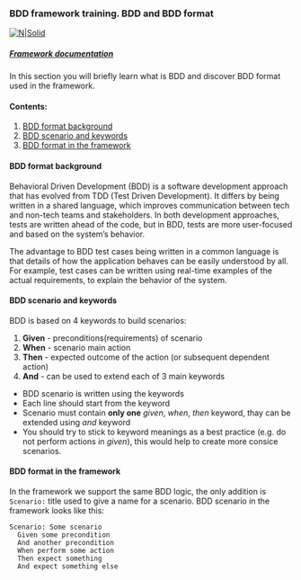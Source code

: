 ### BDD framework training. BDD and BDD format

[![N|Solid](https://images.ctfassets.net/fikanzmkdlqn/5NoHRB1q6lrNzSSpekhrG5/cf22f3d7d9e82aed5e79659800458b57/TELUS_TAGLINE_HORIZONTAL_EN.svg)](https://www.telus.com/en/)

##### [Framework documentation](https://github.com/telus/telus-bdd-docs)

In this section you will briefly learn what is BDD and discover BDD format used in the framework.

#### Contents:

1. [BDD format background](#bdd-format-background)
2. [BDD scenario and keywords](#bdd-scenario-and-keywords)
3. [BDD format in the framework](#bdd-format-in-the-framework)

#### BDD format background

Behavioral Driven Development (BDD) is a software development approach that has evolved from TDD (Test Driven Development). It differs by being written in a shared language, which improves communication between tech and non-tech teams and stakeholders. In both development approaches, tests are written ahead of the code, but in BDD, tests are more user-focused and based on the system’s behavior.

The advantage to BDD test cases being written in a common language is that details of how the application behaves can be easily understood by all. For example, test cases can be written using real-time examples of the actual requirements, to explain the behavior of the system.

#### BDD scenario and keywords

BDD is based on 4 keywords to build scenarios:

1. **Given** - preconditions(requirements) of scenario
2. **When** - scenario main action
3. **Then** - expected outcome of the action (or subsequent dependent action)
4. **And** - can be used to extend each of 3 main keywords

- BDD scenario is written using the keywords
- Each line should start from the keyword
- Scenario must contain **only one** _given_, _when_, _then_ keyword, thay can be extended using _and_ keyword
- You should try to stick to keyword meanings as a best practice (e.g. do not perform actions in _given_), this would help to create more consice scenarios.

#### BDD format in the framework

In the framework we support the same BDD logic, the only addition is `Scenario:` title used to give a name for a scenario.
BDD scenario in the framework looks like this:

```gherkin
Scenario: Some scenario
  Given some precondition
  And another precondition
  When perform some action
  Then expect something
  And expect something else
```
